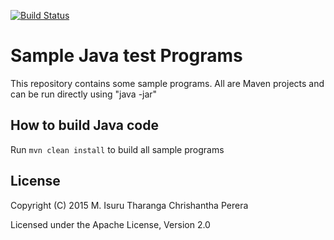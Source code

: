 [![Build Status](https://travis-ci.org/chrishantha/sample-java-programs.svg?branch=master)](https://travis-ci.org/chrishantha/sample-java-programs)

Sample Java test Programs
====================

This repository contains some sample programs. All are Maven projects and can be run directly using "java -jar"

## How to build Java code

Run `mvn clean install` to build all sample programs

## License

Copyright (C) 2015 M. Isuru Tharanga Chrishantha Perera

Licensed under the Apache License, Version 2.0
